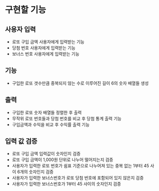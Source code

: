 # 구현할 기능

## 사용자 입력
- 로또 구입 금액 사용자에게 입력받는 기능
- 당첨 번호 사용자에게 입력받는 기능
- 보너스 번호 사용자에게 입력받는 기능

## 기능
- 구입한 로또 갯수만큼 중복되지 않는 수로 이루어진 길이 6의 숫자 배열들 생성

## 출력
- 구입한 로또 숫자 배열들 정렬한 후 출력
- 무작위 로또 번호들과 당첨 번호를 비교 후 당첨 통계 출력 기능
- 구입금액과 수익을 비교 후 수익률 출력 기능

## 입력 값 검증
- 로또 구입 금액 입력값이 숫자인지 검증
- 로또 구입 금액이 1,000원 단위로 나누어 떨어지는지 검증
- 사용자가 입력한 로또 번호가 쉼표 기준으로 나누어져 있는 중복 없는 1부터 45 사이 6개의 숫자인지 검증
- 사용자가 입력한 보너스번호가 로또 당첨 번호에 포함되어 있지 않은지 검증
- 사용자가 입력한 보너스번호가 1부터 45 사이의 숫자인지 검증

